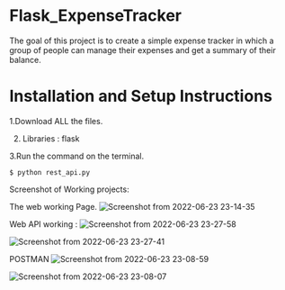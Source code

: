 # Flask_ExpenseTracker
The goal of this project is to create a simple expense tracker in which a group of people can manage their expenses and get a summary of their balance.


# Installation and Setup Instructions
1.Download ALL the files.

2. Libraries : flask

3.Run the command on the terminal. 

    $ python rest_api.py
    
   
Screenshot of Working projects:

The web working Page.
![Screenshot from 2022-06-23 23-14-35](https://user-images.githubusercontent.com/30771097/175365974-6b32d8af-6f4a-4a7b-bfb0-36d6e102274f.png)


Web API working :
![Screenshot from 2022-06-23 23-27-58](https://user-images.githubusercontent.com/30771097/175366131-a5e344cd-09b6-47a2-9d07-a623787016a9.png)

![Screenshot from 2022-06-23 23-27-41](https://user-images.githubusercontent.com/30771097/175366221-967212c7-c17b-4ea1-8bb1-af2f774725f9.png)


POSTMAN 
![Screenshot from 2022-06-23 23-08-59](https://user-images.githubusercontent.com/30771097/175366294-42fa7669-77c3-43f2-a1b9-b41439cbe283.png)

![Screenshot from 2022-06-23 23-08-07](https://user-images.githubusercontent.com/30771097/175366324-7c7ba0b0-5f70-4365-bd93-d1d763814cab.png)




   
   
